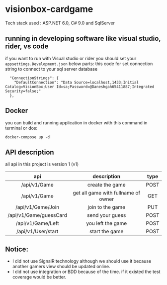 # visionbox-cardgame

Tech stack used : ASP.NET 6.0, C# 9.0 and SqlServer
## running in developing software like visual studio, rider, vs code

if you want to run with Visual studio or rider you should set your `appsettings.Development.json` below parts:
this code for set connection string to connect to your sql server database
```
  "ConnectionStrings": {
    "DefaultConnection": "Data Source=localhost,1433;Initial Catalog=VisionBox;User Id=sa;Password=@Daneshgah65411887;Integrated Security=false;"
  },
```
## Docker
you can build and running application in docker with this command in terminal or dos:
```
docker-compose up -d
```
## API description
all api in this project is version 1 (v1)

|          api           |             description             | type |
|:----------------------:|:-----------------------------------:|:----:|
|      /api/v1/Game      |           create the game           | POST |
|      /api/v1/Game      | get all game with fullname of owner | GET  |
|   /api/v1/Game/Join    |          join to the game           | PUT  |
| /api/v1/Game/guessCard |           send your guess           | POST |
|   /api/v1/Game/Left    |          you left the game          | POST |
|   /api/v1/User/start   |           start the game            | POST |

## Notice:
* I did not use SignalR technology although we should use it because another gamers view should be updated online.
* I did not use integration or BDD because of the time. if it existed the test coverage would be better.


